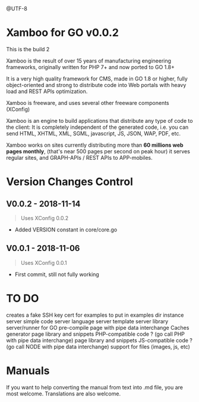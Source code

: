 @UTF-8

Xamboo for GO v0.0.2
=======================
This is the build 2

Xamboo is the result of over 15 years of manufacturing engineering frameworks, originally written for PHP 7+ and now ported to GO 1.8+

It is a very high quality framework for CMS, made in GO 1.8 or higher, fully object-oriented and strong to distribute code into Web portals with heavy load and REST APIs optimization.

Xamboo is freeware, and uses several other freeware components (XConfig)

Xamboo is an engine to build applications that distribute any type of code to the client:
It is completely independent of the generated code, i.e. you can send HTML, XHTML, XML, SGML, javascript, JS, JSON, WAP, PDF, etc.

Xamboo works on sites currently distributing more than **60 millions web pages monthly**, (that's near 500 pages per second on peak hour) it serves regular sites, and GRAPH-APIs / REST APIs to APP-mobiles.


Version Changes Control
=======================

V0.0.2 - 2018-11-14
-----------------------
> Uses XConfig 0.0.2
- Added VERSION constant in core/core.go

V0.0.1 - 2018-11-06
-----------------------
> Uses XConfig 0.0.1
- First commit, still not fully working

TO DO
=======================
creates a fake SSH key cert for examples to put in examples dir
instance server
simple code server
language server
template server
library server/runner for GO pre-compile page with pipe data interchange
Caches generator
page library and snippets PHP-compatible code ? (go call PHP with pipe data interchange)
page library and snippets JS-compatible code ? (go call NODE with pipe data interchange)
support for files (images, js, etc)

Manuals
=======================

If you want to help converting the manual from text into .md file, you are most welcome.
Translations are also welcome.
